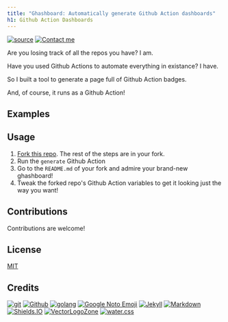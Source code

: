 ```yaml
---
title: "Ghashboard: Automatically generate Github Action dashboards"
h1: Github Action Dashboards
---
```


[![source](https://img.shields.io/badge/source-fileformat%2Fghashboard-green?style=plastic&logo=github)]({{site.source_url}})
[![Contact me](https://img.shields.io/badge/contact-author-green?style=plastic
)](https://andrew.marcuse.info/contact.html)

Are you losing track of all the repos you have?  I am.

Have you used Github Actions to automate everything in existance?  I have.

So I built a tool to generate a page full of Github Action badges.  

And, of course, it runs as a Github Action!

## Examples


## Usage

1. [Fork this repo]({{site.source_url}}/fork).  The rest of the steps are in your fork.
2. Run the `generate` Github Action
3. Go to the `README.md` of your fork and admire your brand-new ghashboard!
4. Tweak the forked repo's Github Action variables to get it looking just the way you want!

## Contributions

Contributions are welcome!

## License

[MIT]({{site.source_url}}/LICENSE.txt)

## Credits

[![git](https://www.vectorlogo.zone/logos/git-scm/git-scm-ar21.svg)](https://git-scm.com/ "Version control")
[![Github](https://www.vectorlogo.zone/logos/github/github-ar21.svg)](https://github.com/ "Code hosting")
[![golang](https://www.vectorlogo.zone/logos/golang/golang-ar21.svg)](https://golang.org/ "Programming language")
[![Google Noto Emoji](https://www.vectorlogo.zone/logos/google/google-ar21.svg)](https://github.com/googlefonts/noto-emoji/ "Logo")
[![Jekyll](https://www.vectorlogo.zone/logos/jekyllrb/jekyllrb-ar21.svg)](https://www.jekyllrb.com/ "Static website builder")
[![Markdown](https://www.vectorlogo.zone/logos/commonmark/commonmark-ar21.svg)](https://commonmark.org/ "CommonMark Markdown")
[![Shields.IO](https://www.vectorlogo.zone/logos/shieldsio/shieldsio-ar21.svg)](http://shields.io/ "README badges")
[![VectorLogoZone](https://www.vectorlogo.zone/logos/vectorlogozone/vectorlogozone-ar21.svg)](https://www.vectorlogo.zone/ "Logos")
[![water.css](https://www.vectorlogo.zone/logos/netlifyapp_watercss/netlifyapp_watercss-ar21.svg)](https://watercss.netlify.app/ "Classless CSS")


